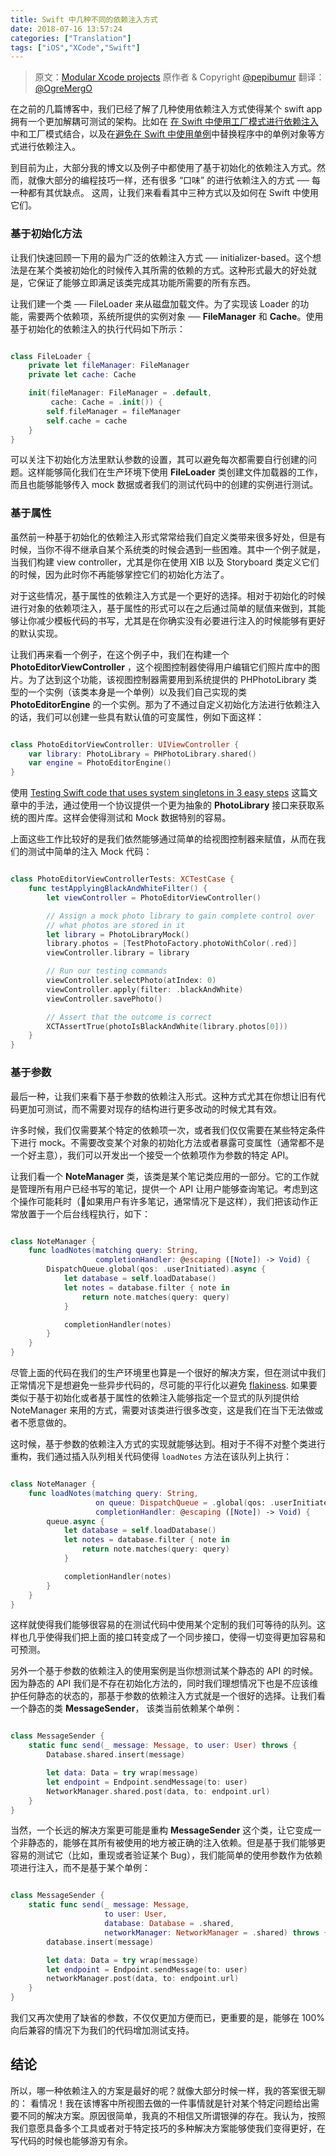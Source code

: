 ```yaml
---
title: Swift 中几种不同的依赖注入方式
date: 2018-07-16 13:57:24
categories: ["Translation"]
tags: ["iOS","XCode","Swift"]
---
```



> 原文：[Modular Xcode projects](https://ppinera.es/2017/09/29/modular-xcode-projects.html)
> 原作者 & Copyright [@pepibumur](http://twitter.com/pepibumur)
> 翻译：[@OgreMergO](https://twitter.com/OgreMergO)


在之前的几篇博客中，我们已经了解了几种使用依赖注入方式使得某个 swift app 拥有一个更加解耦可测试的架构。比如在 [在 Swift 中使用工厂模式进行依赖注入](https://hechen.xyz/2017/11/19/Dependency-injection-using-factories-in-Swift/) 中和工厂模式结合，以及在[避免在 Swift 中使用单例](http://hechen.xyz/2018/07/16/Avoiding-singletons-in-Swift/)中替换程序中的单例对象等方式进行依赖注入。

到目前为止，大部分我的博文以及例子中都使用了基于初始化的依赖注入方式。然而，就像大部分的编程技巧一样，还有很多 “口味” 的进行依赖注入的方式 ── 每一种都有其优缺点。 这周，让我们来看看其中三种方式以及如何在 Swift 中使用它们。

### 基于初始化方法

让我们快速回顾一下用的最为广泛的依赖注入方式 ── initializer-based。这个想法是在某个类被初始化的时候传入其所需的依赖的方式。这种形式最大的好处就是，它保证了能够立即满足该类完成其功能所需要的所有东西。

让我们建一个类 ── FileLoader 来从磁盘加载文件。为了实现该 Loader 的功能，需要两个依赖项，系统所提供的实例对象 ── **FileManager** 和 **Cache**。使用基于初始化的依赖注入的执行代码如下所示：


``` Swift

class FileLoader {
    private let fileManager: FileManager
    private let cache: Cache

    init(fileManager: FileManager = .default,
         cache: Cache = .init()) {
        self.fileManager = fileManager
        self.cache = cache
    }
}

```

可以关注下初始化方法里默认参数的设置，其可以避免每次都需要自行创建的问题。这样能够简化我们在生产环境下使用 **FileLoader** 类创建文件加载器的工作，而且也能够能够传入 mock 数据或者我们的测试代码中的创建的实例进行测试。


### 基于属性

虽然前一种基于初始化的依赖注入形式常常给我们自定义类带来很多好处，但是有时候，当你不得不继承自某个系统类的时候会遇到一些困难。其中一个例子就是，当我们构建 view controller，尤其是你在使用 XIB 以及 Storyboard 类定义它们的时候，因为此时你不再能够掌控它们的初始化方法了。

对于这些情况，基于属性的依赖注入方式是一个更好的选择。相对于初始化的时候进行对象的依赖项注入，基于属性的形式可以在之后通过简单的赋值来做到，其能够让你减少模板代码的书写，尤其是在你确实没有必要进行注入的时候能够有更好的默认实现。

让我们再来看一个例子，在这个例子中，我们在构建一个 **PhotoEditorViewController** ，这个视图控制器使得用户编辑它们照片库中的图片。为了达到这个功能，该视图控制器需要用到系统提供的 PHPhotoLibrary 类型的一个实例（该类本身是一个单例）以及我们自己实现的类 **PhotoEditorEngine** 的一个实例。那为了不通过自定义初始化方法进行依赖注入的话，我们可以创建一些具有默认值的可变属性，例如下面这样：


``` Swift

class PhotoEditorViewController: UIViewController {
    var library: PhotoLibrary = PHPhotoLibrary.shared()
    var engine = PhotoEditorEngine()
}

```

使用 [Testing Swift code that uses system singletons in 3 easy steps](https://www.swiftbysundell.com/posts/testing-swift-code-that-uses-system-singletons-in-3-easy-steps) 这篇文章中的手法，通过使用一个协议提供一个更为抽象的 **PhotoLibrary** 接口来获取系统的图片库。这样会使得测试和 Mock 数据特别的容易。

上面这些工作比较好的是我们依然能够通过简单的给视图控制器来赋值，从而在我们的测试中简单的注入 Mock 代码：


``` Swift

class PhotoEditorViewControllerTests: XCTestCase {
    func testApplyingBlackAndWhiteFilter() {
        let viewController = PhotoEditorViewController()

        // Assign a mock photo library to gain complete control over
        // what photos are stored in it
        let library = PhotoLibraryMock()
        library.photos = [TestPhotoFactory.photoWithColor(.red)]
        viewController.library = library

        // Run our testing commands
        viewController.selectPhoto(atIndex: 0)
        viewController.apply(filter: .blackAndWhite)
        viewController.savePhoto()

        // Assert that the outcome is correct
        XCTAssertTrue(photoIsBlackAndWhite(library.photos[0]))
    }   
}

```

### 基于参数

最后一种，让我们来看下基于参数的依赖注入形式。这种方式尤其在你想让旧有代码更加可测试，而不需要对现存的结构进行更多改动的时候尤其有效。

许多时候，我们仅需要某个特定的依赖项一次，或者我们仅仅需要在某些特定条件下进行 mock。不需要改变某个对象的初始化方法或者暴露可变属性（通常都不是一个好主意），我们可以开发出一个接受一个依赖项作为参数的特定 API。

让我们看一个 **NoteManager** 类，该类是某个笔记类应用的一部分。它的工作就是管理所有用户已经书写的笔记，提供一个 API 让用户能够查询笔记。考虑到这个操作可能耗时（如果用户有许多笔记，通常情况下是这样），我们把该动作正常放置于一个后台线程执行，如下：

``` Swift

class NoteManager {
    func loadNotes(matching query: String,
                   completionHandler: @escaping ([Note]) -> Void) {
        DispatchQueue.global(qos: .userInitiated).async {
            let database = self.loadDatabase()
            let notes = database.filter { note in
                return note.matches(query: query)
            }

            completionHandler(notes)
        }
    }
}

```

尽管上面的代码在我们的生产环境里也算是一个很好的解决方案，但在测试中我们正常情况下是想避免一些异步代码的，尽可能的平行化以避免 [flakiness](https://www.swiftbysundell.com/posts/reducing-flakiness-in-swift-tests). 如果要类似于基于初始化或者基于属性的依赖注入能够指定一个显式的队列提供给 NoteManager 来用的方式，需要对该类进行很多改变，这是我们在当下无法做或者不愿意做的。

这时候，基于参数的依赖注入方式的实现就能够达到。相对于不得不对整个类进行重构，我们通过插入队列相关代码使得 `loadNotes` 方法在该队列上执行：


``` Swift

class NoteManager {
    func loadNotes(matching query: String,
                   on queue: DispatchQueue = .global(qos: .userInitiated),
                   completionHandler: @escaping ([Note]) -> Void) {
        queue.async {
            let database = self.loadDatabase()
            let notes = database.filter { note in
                return note.matches(query: query)
            }

            completionHandler(notes)
        }
    }
}

```

这样就使得我们能够很容易的在测试代码中使用某个定制的我们可等待的队列。这样也几乎使得我们把上面的接口转变成了一个同步接口，使得一切变得更加容易和可预测。

另外一个基于参数的依赖注入的使用案例是当你想测试某个静态的 API 的时候。因为静态的 API 我们是不存在初始化方法的，同时我们理想情况下也是不应该维护任何静态的状态的，那基于参数的依赖注入方式就是一个很好的选择。让我们看一个静态的类 **MessageSender**， 该类当前依赖某个单例：


``` Swift

class MessageSender {
    static func send(_ message: Message, to user: User) throws {
        Database.shared.insert(message)

        let data: Data = try wrap(message)
        let endpoint = Endpoint.sendMessage(to: user)
        NetworkManager.shared.post(data, to: endpoint.url)
    }
}

```

当然，一个长远的解决方案更可能是重构 **MessageSender** 这个类，让它变成一个非静态的，能够在其所有被使用的地方被正确的注入依赖。但是基于我们能够更容易的测试它（比如，重现或者验证某个 Bug），我们能简单的使用参数作为依赖项进行注入，而不是基于某个单例：



``` Swift

class MessageSender {
    static func send(_ message: Message,
                     to user: User,
                     database: Database = .shared,
                     networkManager: NetworkManager = .shared) throws {
        database.insert(message)

        let data: Data = try wrap(message)
        let endpoint = Endpoint.sendMessage(to: user)
        networkManager.post(data, to: endpoint.url)
    }
}

```

我们又再次使用了缺省的参数，不仅仅更加方便而已，更重要的是，能够在 100% 向后兼容的情况下为我们的代码增加测试支持。


## 结论

所以，哪一种依赖注入的方案是最好的呢？就像大部分时候一样，我的答案很无聊的： 看情况！我在该博客中所视图去做的一件事情就是针对某个特定问题给出需要不同的解决方案。原因很简单，我真的不相信又所谓银弹的存在。我认为，按照我们意愿具备多个工具或者对于特定技巧的多种解决方案能够使我们变得更好，在写代码的时候也能够游刃有余。
